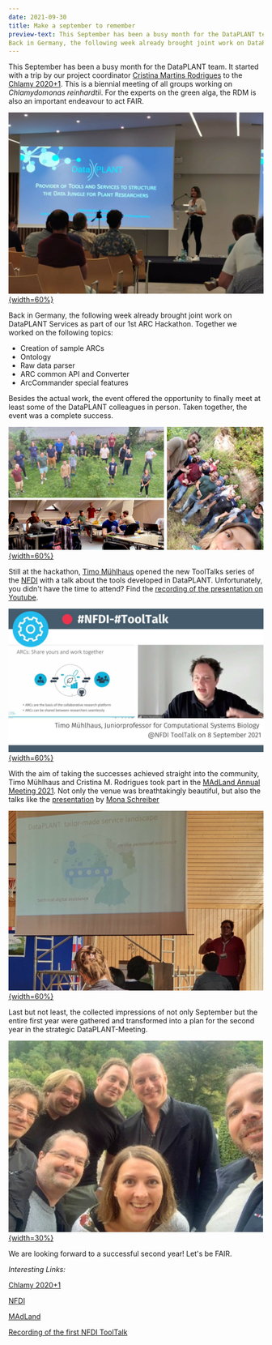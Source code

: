 ```yaml
---
date: 2021-09-30
title: Make a september to remember 
preview-text: This September has been a busy month for the DataPLANT team. It started with a trip by our project coordinator Cristina Martins Rodrigues to the Chlamy 2020+1. This is a biennial meeting of all groups working on Chlamydomonas reinhardtii. For the experts on the green alga, the RDM is also an important endeavour to act FAIR. 
Back in Germany, the following week already brought joint work on DataPLANT Services as part of our 1st ARC Hackathon. Together we worked on the following topics...
---
```


This September has been a busy month for the DataPLANT team. It started with a trip by our project coordinator [Cristina Martins Rodrigues](https://twitter.com/C_MRodrigues) to the [Chlamy 2020+1](https://chlamy2020.sciencesconf.org/). This is a biennial meeting of all groups working on *Chlamydomonas reinhardtii*. For the experts on the green alga, the RDM is also an important endeavour to act FAIR.  

[![Chlamy 2020+1](../../images/News-Items/Chlamy2021.svg "Chlamy 2020+1"){width=60%}](https://twitter.com/nfdi4plants/status/1434876008038027270)

Back in Germany, the following week already brought joint work on DataPLANT Services as part of our 1st ARC Hackathon. Together we worked on the following topics:
* Creation of sample ARCs
* Ontology
* Raw data parser
* ARC common API and Converter
* ArcCommander special features

Besides the actual work, the event offered the opportunity to finally meet at least some of the DataPLANT colleagues in person. Taken together, the event was a complete success.

[![1st ARC Hackathon](../../images/News-Items/1stArcHackathon.svg "1st ARC Hackathon"){width=60%}](https://twitter.com/cs_biology/status/1435691196471549960)

Still at the hackathon, [Timo Mühlhaus](https://twitter.com/timo_muehlhaus) opened the new ToolTalks series of the [NFDI](https://nfdi.de) with a talk about the tools developed in DataPLANT. Unfortunately, you didn't have the time to attend? Find the [recording of the presentation on Youtube](https://www.youtube.com/watch?v=dOMNzY5rUlE). 

[![1st NFDI Tool Talk](../../images/News-Items/ToolTalk.svg "1st NFDI Tool Talk"){width=60%}](https://twitter.com/NFDI_de/status/1435911609222721545)

With the aim of taking the successes achieved straight into the community, Timo Mühlhaus and Cristina M. Rodrigues took part in the [MAdLand Annual Meeting 2021](https://4science.de/madland/). Not only the venue was breathtakingly beautiful, but also the talks like the [presentation](https://twitter.com/nfdi4plants/status/1438156038214127626) by [Mona Schreiber](https://twitter.com/SchreiberMona) 

[![MAdLand Annual Meeting 2021](../../images/News-Items/Madland.svg "MAdLand Annual Meeting 2021"){width=60%}](https://twitter.com/nfdi4plants/status/1437829485299212297)

Last but not least, the collected impressions of not only September but the entire first year were gathered and transformed into a plan for the second year in the strategic DataPLANT-Meeting.

[![Strategic DataPLANT Meeting-2021](../../images/News-Items/Trifels.svg "Strategic DataPLANT-Meeting 2021"){width=30%}](https://twitter.com/nfdi4plants/status/1443566532513054721)

We are looking forward to a successful second year! Let's be FAIR.

*Interesting Links:*

[Chlamy 2020+1](https://chlamy2020.sciencesconf.org/)

[NFDI](https://nfdi.de)

[MAdLand](https://madland.science/)

[Recording of the first NFDI ToolTalk](https://www.youtube.com/watch?v=dOMNzY5rUlE)



